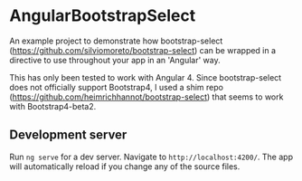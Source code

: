# AngularBootstrapSelect

An example project to demonstrate how bootstrap-select (https://github.com/silviomoreto/bootstrap-select) can be wrapped in a directive to use throughout your app in an 'Angular' way.

This has only been tested to work with Angular 4. Since bootstrap-select does not officially support Bootstrap4, I used a shim repo (https://github.com/heimrichhannot/bootstrap-select) that seems to work with Bootstrap4-beta2.

## Development server

Run `ng serve` for a dev server. Navigate to `http://localhost:4200/`. The app will automatically reload if you change any of the source files.
